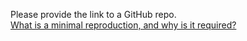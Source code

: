 Please provide the link to a GitHub repo.
<br>
[What is a minimal reproduction, and why is it required?](#repro-modal)
